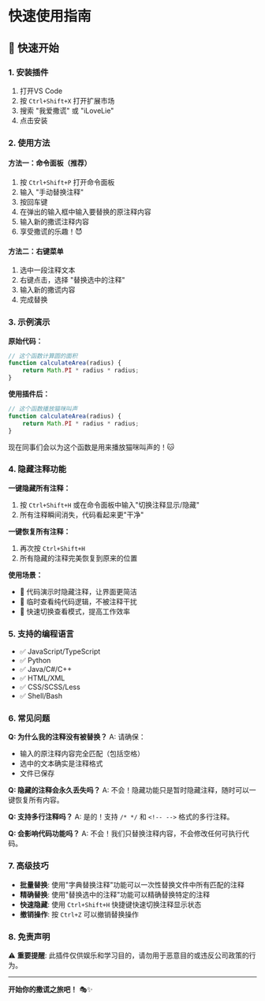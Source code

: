 # 快速使用指南

## 🚀 快速开始

### 1. 安装插件

1. 打开VS Code
2. 按 `Ctrl+Shift+X` 打开扩展市场
3. 搜索 "我爱撒谎" 或 "iLoveLie"
4. 点击安装

### 2. 使用方法

#### 方法一：命令面板（推荐）

1. 按 `Ctrl+Shift+P` 打开命令面板
2. 输入 "手动替换注释"
3. 按回车键
4. 在弹出的输入框中输入要替换的原注释内容
5. 输入新的撒谎注释内容
6. 享受撒谎的乐趣！😈

#### 方法二：右键菜单

1. 选中一段注释文本
2. 右键点击，选择 "替换选中的注释"
3. 输入新的撒谎内容
4. 完成替换

### 3. 示例演示

**原始代码：**
```javascript
// 这个函数计算圆的面积
function calculateArea(radius) {
    return Math.PI * radius * radius;
}
```

**使用插件后：**
```javascript
// 这个函数播放猫咪叫声
function calculateArea(radius) {
    return Math.PI * radius * radius;
}
```

现在同事们会以为这个函数是用来播放猫咪叫声的！🐱

### 4. 隐藏注释功能

**一键隐藏所有注释：**
1. 按 `Ctrl+Shift+H` 或在命令面板中输入"切换注释显示/隐藏"
2. 所有注释瞬间消失，代码看起来更"干净"

**一键恢复所有注释：**
1. 再次按 `Ctrl+Shift+H`
2. 所有隐藏的注释完美恢复到原来的位置

**使用场景：**
- 🎯 代码演示时隐藏注释，让界面更简洁
- 🎯 临时查看纯代码逻辑，不被注释干扰
- 🎯 快速切换查看模式，提高工作效率

### 5. 支持的编程语言

- ✅ JavaScript/TypeScript
- ✅ Python
- ✅ Java/C#/C++
- ✅ HTML/XML
- ✅ CSS/SCSS/Less
- ✅ Shell/Bash

### 6. 常见问题

**Q: 为什么我的注释没有被替换？**
A: 请确保：
- 输入的原注释内容完全匹配（包括空格）
- 选中的文本确实是注释格式
- 文件已保存

**Q: 隐藏的注释会永久丢失吗？**
A: 不会！隐藏功能只是暂时隐藏注释，随时可以一键恢复所有内容。

**Q: 支持多行注释吗？**
A: 是的！支持 `/* */` 和 `<!-- -->` 格式的多行注释。

**Q: 会影响代码功能吗？**
A: 不会！我们只替换注释内容，不会修改任何可执行代码。

### 7. 高级技巧

- **批量替换**: 使用"字典替换注释"功能可以一次性替换文件中所有匹配的注释
- **精确替换**: 使用"替换选中的注释"功能可以精确替换特定的注释
- **快速隐藏**: 使用 `Ctrl+Shift+H` 快捷键快速切换注释显示状态
- **撤销操作**: 按 `Ctrl+Z` 可以撤销替换操作

### 8. 免责声明

⚠️ **重要提醒**: 此插件仅供娱乐和学习目的，请勿用于恶意目的或违反公司政策的行为。

---

**开始你的撒谎之旅吧！** 🎭✨
